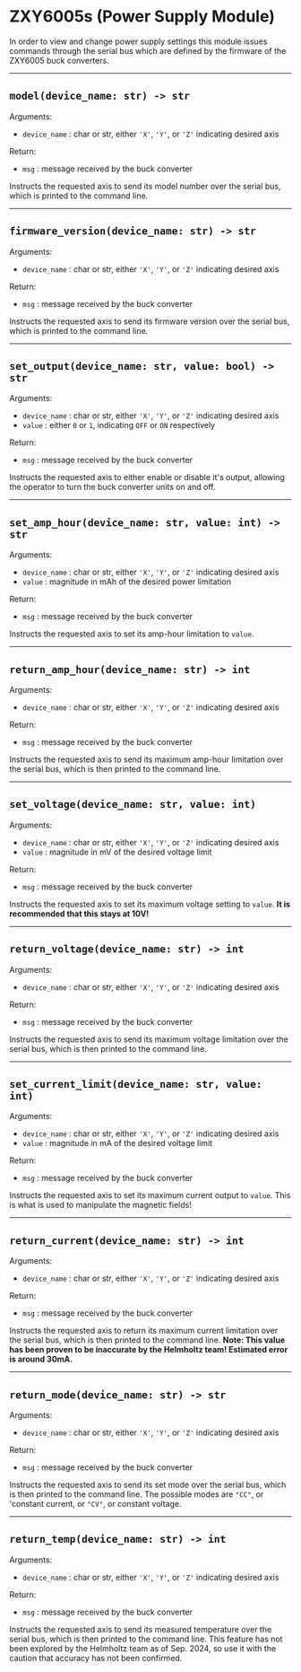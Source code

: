 # ZXY6005s (Power Supply Module)

In order to view and change power supply settings this module issues commands through the
serial bus which are defined by the firmware of the ZXY6005 buck converters.

---
## `model(device_name: str) -> str`
Arguments:
* `device_name` : char or str, either `'X'`, `'Y'`, or `'Z'` indicating desired axis

Return:
* `msg` : message received by the buck converter

Instructs the requested axis to send its model number over the serial bus, which is printed to
the command line.

---
## `firmware_version(device_name: str) -> str`
Arguments:
* `device_name` : char or str, either `'X'`, `'Y'`, or `'Z'` indicating desired axis

Return:
* `msg` : message received by the buck converter

Instructs the requested axis to send its firmware version over the serial bus, which is printed to
the command line.

---
## `set_output(device_name: str, value: bool) -> str`
Arguments:
* `device_name` : char or str, either `'X'`, `'Y'`, or `'Z'` indicating desired axis
* `value` : either `0` or `1`, indicating `OFF` or `ON` respectively

Return:
* `msg` : message received by the buck converter

Instructs the requested axis to either enable or disable it's output, allowing the operator to 
turn the buck converter units on and off.

---
## `set_amp_hour(device_name: str, value: int) -> str`
Arguments:
* `device_name` : char or str, either `'X'`, `'Y'`, or `'Z'` indicating desired axis
* `value` : magnitude in mAh of the desired power limitation

Return:
* `msg` : message received by the buck converter

Instructs the requested axis to set its amp-hour limitation to `value`.

---
## `return_amp_hour(device_name: str) -> int`
Arguments:
* `device_name` : char or str, either `'X'`, `'Y'`, or `'Z'` indicating desired axis

Return:
* `msg` : message received by the buck converter

Instructs the requested axis to send its maximum amp-hour limitation over the serial bus,
which is then printed to the command line.

---
## `set_voltage(device_name: str, value: int)`
Arguments:
* `device_name` : char or str, either `'X'`, `'Y'`, or `'Z'` indicating desired axis
* `value` : magnitude in mV of the desired voltage limit

Return:
* `msg` : message received by the buck converter

Instructs the requested axis to set its maximum voltage setting to `value`. 
**It is recommended that this stays at 10V!**

---
## `return_voltage(device_name: str) -> int`
Arguments:
* `device_name` : char or str, either `'X'`, `'Y'`, or `'Z'` indicating desired axis

Return:
* `msg` : message received by the buck converter

Instructs the requested axis to send its maximum voltage limitation over the serial bus,
which is then printed to the command line.

---
## `set_current_limit(device_name: str, value: int)`
Arguments:
* `device_name` : char or str, either `'X'`, `'Y'`, or `'Z'` indicating desired axis
* `value` : magnitude in mA of the desired voltage limit

Return:
* `msg` : message received by the buck converter

Instructs the requested axis to set its maximum current output to `value`. This is what is used
to manipulate the magnetic fields!

---
## `return_current(device_name: str) -> int`
Arguments:
* `device_name` : char or str, either `'X'`, `'Y'`, or `'Z'` indicating desired axis

Return:
* `msg` : message received by the buck converter

Instructs the requested axis to return its maximum current limitation over the serial bus,
which is then printed to the command line.
**Note: This value has been proven to be inaccurate by the Helmholtz team! Estimated error is
around 30mA.**

---
## `return_mode(device_name: str) -> str`
Arguments:
* `device_name` : char or str, either `'X'`, `'Y'`, or `'Z'` indicating desired axis

Return:
* `msg` : message received by the buck converter

Instructs the requested axis to send its set mode over the serial bus, which is then printed
to the command line. The possible modes are `"CC"`, or 'constant current, or `"CV"`, or 
constant voltage.

---
## `return_temp(device_name: str) -> int`
Arguments:
* `device_name` : char or str, either `'X'`, `'Y'`, or `'Z'` indicating desired axis

Return:
* `msg` : message received by the buck converter

Instructs the requested axis to send its measured temperature over the serial bus,
which is then printed to the command line. This feature has not been explored by
the Helmholtz team as of Sep. 2024, so use it with the caution that accuracy has not been
confirmed.

